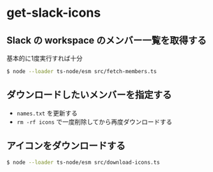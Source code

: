 # get-slack-icons

## Slack の workspace のメンバー一覧を取得する

基本的に1度実行すれば十分

```bash
$ node --loader ts-node/esm src/fetch-members.ts
```

## ダウンロードしたいメンバーを指定する

- `names.txt` を更新する
- `rm -rf icons` で一度削除してから再度ダウンロードする

## アイコンをダウンロードする

```bash
$ node --loader ts-node/esm src/download-icons.ts
```
